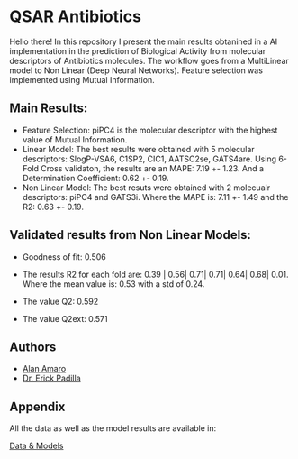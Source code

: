 
# QSAR Antibiotics

Hello there! In this repository I present the main results obtanined in a AI implementation in the prediction of Biological Activity from molecular descriptors of Antibiotics molecules. The workflow goes from a MultiLinear model to Non Linear (Deep Neural Networks). Feature selection was implemented using Mutual Information. 



## Main Results: 
- Feature Selection: piPC4 is the molecular descriptor with the highest value of Mutual Information.
- Linear Model: The best results were obtained with 5 molecular descriptors: SlogP-VSA6, C1SP2, CIC1, AATSC2se, GATS4are. Using 6-Fold Cross validaton, the results are an MAPE: 7.19 +- 1.23. And a Determination Coefficient: 0.62 +- 0.19. 
- Non Linear Model: The best resuts were obtained with 2 molecualr descriptors: piPC4 and GATS3i. Where the MAPE is: 7.11 +- 1.49 and the R2: 0.63 +- 0.19.

## Validated results from Non Linear Models:
* Goodness of fit: 0.506

* The results R2 for each fold are: 0.39 | 0.56| 0.71| 0.71| 0.64| 0.68| 0.01. Where the mean value is: 0.53 with a std of 0.24.

* The value Q2: 0.592

* The value Q2ext: 0.571


## Authors

- [Alan Amaro](https://www.linkedin.com/in/alanamaro/)
- [Dr. Erick Padilla](https://scholar.google.com/citations?user=qCaGKSsAAAAJ&hl=es)


## Appendix

All the data as well as the model results are available in: 

[Data & Models](https://drive.google.com/drive/folders/145f-mhFdcVsQCNL8XA7dSE6bpXo6bPHo?usp=sharing)

